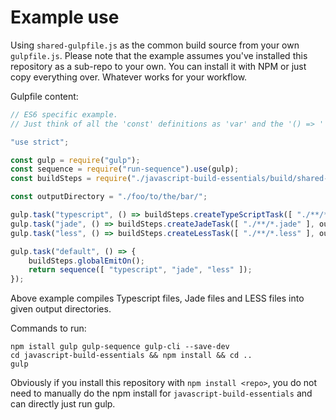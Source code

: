 # Example use

Using `shared-gulpfile.js` as the common build source from your own `gulpfile.js`. Please note that the example assumes you've installed this repository as a sub-repo to your own. You can install it with NPM or just copy everything over. Whatever works for your workflow.

Gulpfile content:

```js
// ES6 specific example.
// Just think of all the 'const' definitions as 'var' and the '() => ' as 'function() {}'

"use strict";

const gulp = require("gulp");
const sequence = require("run-sequence").use(gulp);
const buildSteps = require("./javascript-build-essentials/build/shared-gulpfile");

const outputDirectory = "./foo/to/the/bar/";

gulp.task("typescript", () => buildSteps.createTypeScriptTask([ "./**/*.ts" ], outputDirectory));
gulp.task("jade", () => buildSteps.createJadeTask([ "./**/*.jade" ], outputDirectory));
gulp.task("less", () => buildSteps.createLessTask([ "./**/*.less" ], outputDirectory));

gulp.task("default", () => {
    buildSteps.globalEmitOn();
    return sequence([ "typescript", "jade", "less" ]);
});

```
Above example compiles Typescript files, Jade files and LESS files into given output directories.


Commands to run:

```
npm istall gulp gulp-sequence gulp-cli --save-dev
cd javascript-build-essentials && npm install && cd ..
gulp
```

Obviously if you install this repository with `npm install <repo>`, you do not need to manually do the npm install for `javascript-build-essentials` and can directly just run gulp.
